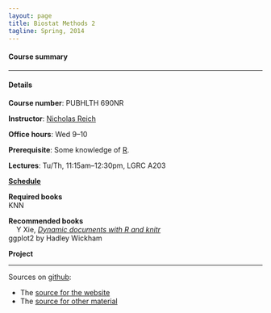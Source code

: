 ```yaml
---
layout: page
title: Biostat Methods 2
tagline: Spring, 2014
---
```



#### Course summary


---

#### Details

**Course number**: PUBHLTH 690NR 

**Instructor**: [Nicholas Reich](http://people.umass.edu/nick)

**Office hours**: Wed 9&ndash;10

**Prerequisite**: Some knowledge of [R](http://www.r-project.org).

**Lectures**: Tu/Th, 11:15am&ndash;12:30pm, LGRC A203

**[Schedule](pages/schedule.html)**

<!--**[Resources and further reading](pages/resources.html)** -->

**Required books** <br>
KNN

**Recommended books** <br>
&nbsp; &nbsp; Y Xie, _[Dynamic documents with R and knitr](http://www.amazon.com/exec/obidos/ASIN/1482203537/7210-20)_<br>
ggplot2 by Hadley Wickham

**Project**

---

Sources on [github](http://github.com):
- The [source for the website](https://github.com/nickreich/methods2/tree/gh-pages)
- The [source for other material](https://github.com/nickreich/methods2/tree/master)
